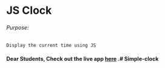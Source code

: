# JS Clock

###### Purpose:
    Display the current time using JS

#### Dear Students, Check out the live app [here]( https://ssrinivas-brs.github.io/js-clock/ ) .#   S i m p l e - c l o c k 
 
 
